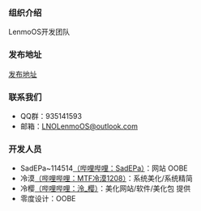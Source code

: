 ### 组织介绍
LenmoOS开发团队

### 发布地址
[发布地址](https://b23.tv/tZWCfWk)

### 联系我们
 - QQ群：935141593
 - 邮箱：LNOLenmoOS@outlook.com

### 开发人员
 - SadEPa~114514[（哔哩哔哩：SadEPa）](https://b23.tv/HHK7CjO)：网站 OOBE
 - 冷漠[（哔哩哔哩：MTF冷漠1208）](https://b23.tv/tZWCfWk)：系统美化/系统精简
 - 冷樱[（哔哩哔哩：泠_樱）](https://b23.tv/UOHAfAq)：美化网站/软件/美化包 提供
 - 零度设计：OOBE
